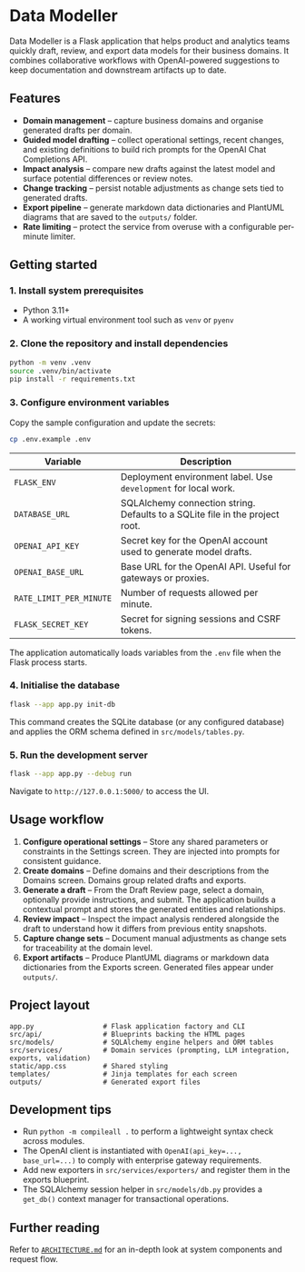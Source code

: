 # Data Modeller

Data Modeller is a Flask application that helps product and analytics teams quickly draft, review, and export data models for their business domains. It combines collaborative workflows with OpenAI-powered suggestions to keep documentation and downstream artifacts up to date.

## Features

- **Domain management** – capture business domains and organise generated drafts per domain.
- **Guided model drafting** – collect operational settings, recent changes, and existing definitions to build rich prompts for the OpenAI Chat Completions API.
- **Impact analysis** – compare new drafts against the latest model and surface potential differences or review notes.
- **Change tracking** – persist notable adjustments as change sets tied to generated drafts.
- **Export pipeline** – generate markdown data dictionaries and PlantUML diagrams that are saved to the `outputs/` folder.
- **Rate limiting** – protect the service from overuse with a configurable per-minute limiter.

## Getting started

### 1. Install system prerequisites

- Python 3.11+
- A working virtual environment tool such as `venv` or `pyenv`

### 2. Clone the repository and install dependencies

```bash
python -m venv .venv
source .venv/bin/activate
pip install -r requirements.txt
```

### 3. Configure environment variables

Copy the sample configuration and update the secrets:

```bash
cp .env.example .env
```

| Variable | Description |
| --- | --- |
| `FLASK_ENV` | Deployment environment label. Use `development` for local work. |
| `DATABASE_URL` | SQLAlchemy connection string. Defaults to a SQLite file in the project root. |
| `OPENAI_API_KEY` | Secret key for the OpenAI account used to generate model drafts. |
| `OPENAI_BASE_URL` | Base URL for the OpenAI API. Useful for gateways or proxies. |
| `RATE_LIMIT_PER_MINUTE` | Number of requests allowed per minute. |
| `FLASK_SECRET_KEY` | Secret for signing sessions and CSRF tokens. |

The application automatically loads variables from the `.env` file when the Flask process starts.

### 4. Initialise the database

```bash
flask --app app.py init-db
```

This command creates the SQLite database (or any configured database) and applies the ORM schema defined in `src/models/tables.py`.

### 5. Run the development server

```bash
flask --app app.py --debug run
```

Navigate to `http://127.0.0.1:5000/` to access the UI.

## Usage workflow

1. **Configure operational settings** – Store any shared parameters or constraints in the Settings screen. They are injected into prompts for consistent guidance.
2. **Create domains** – Define domains and their descriptions from the Domains screen. Domains group related drafts and exports.
3. **Generate a draft** – From the Draft Review page, select a domain, optionally provide instructions, and submit. The application builds a contextual prompt and stores the generated entities and relationships.
4. **Review impact** – Inspect the impact analysis rendered alongside the draft to understand how it differs from previous entity snapshots.
5. **Capture change sets** – Document manual adjustments as change sets for traceability at the domain level.
6. **Export artifacts** – Produce PlantUML diagrams or markdown data dictionaries from the Exports screen. Generated files appear under `outputs/`.

## Project layout

```
app.py                 # Flask application factory and CLI
src/api/               # Blueprints backing the HTML pages
src/models/            # SQLAlchemy engine helpers and ORM tables
src/services/          # Domain services (prompting, LLM integration, exports, validation)
static/app.css         # Shared styling
templates/             # Jinja templates for each screen
outputs/               # Generated export files
```

## Development tips

- Run `python -m compileall .` to perform a lightweight syntax check across modules.
- The OpenAI client is instantiated with `OpenAI(api_key=..., base_url=...)` to comply with enterprise gateway requirements.
- Add new exporters in `src/services/exporters/` and register them in the exports blueprint.
- The SQLAlchemy session helper in `src/models/db.py` provides a `get_db()` context manager for transactional operations.

## Further reading

Refer to [`ARCHITECTURE.md`](ARCHITECTURE.md) for an in-depth look at system components and request flow.
